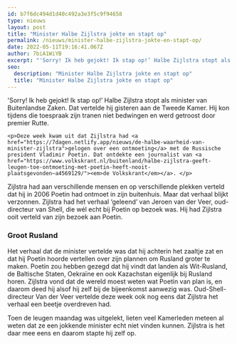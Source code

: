 ```yaml
---
id: b7f6dc494d1d40c492a3e3f5c9f94658
type: nieuws
layout: post
title: "Minister Halbe Zijlstra jokte en stapt op"
permalink: /nieuws/minister-halbe-zijlstra-jokte-en-stapt-op/
date: 2022-05-11T19:16:41.067Z
author: 7biA1WiYB
excerpt: "'Sorry! Ik heb gejokt! Ik stap op!’ Halbe Zijlstra stopt als minister van Buitenlandse Zaken. Dat vertelde hij gisteren aan de Tweede Kamer. Hij kon tijdens die toespraak zijn tranen niet bedwingen en werd getroost door premier Rutte.  "
seo:
  description: "Minister Halbe Zijlstra jokte en stapt op"
  title: "Minister Halbe Zijlstra jokte en stapt op"
---
```

'Sorry! Ik heb gejokt! Ik stap op!’ Halbe Zijlstra stopt als minister van Buitenlandse Zaken. Dat vertelde hij gisteren aan de Tweede Kamer. Hij kon tijdens die toespraak zijn tranen niet bedwingen en werd getroost door premier Rutte.  

    <p>Deze week kwam uit dat Zijlstra had <a href="https://7dagen.netlify.app/nieuws/de-halbe-waarheid-van-minister-zijlstra">gelogen over een ontmoeting</a> met de Russische president Vladimir Poetin. Dat ontdekte een journalist van <a href="https://www.volkskrant.nl/buitenland/halbe-zijlstra-geeft-leugen-toe-ontmoeting-met-poetin-heeft-nooit-plaatsgevonden~a4569129/"><em>de Volkskrant</em></a>. </p>
<p>Zijlstra had aan verschillende mensen en op verschillende plekken verteld dat hij in 2006 Poetin had ontmoet in zijn buitenhuis. Maar dat verhaal blijkt verzonnen. Zijlstra had het verhaal ‘geleend’ van Jeroen van der Veer, oud-directeur van Shell, die wél echt bij Poetin op bezoek was. Hij had Zijlstra ooit verteld van zijn bezoek aan Poetin.</p>
<h3>Groot Rusland</h3>
<p>Het verhaal dat de minister vertelde was dat hij achterin het zaaltje zat en dat hij Poetin hoorde vertellen over zijn plannen om Rusland groter te maken. Poetin zou hebben gezegd dat hij vindt dat landen als Wit-Rusland, de Baltische Staten, Oekraïne en ook Kazachstan eigenlijk bij Rusland horen. Zijlstra vond dat de wereld moest weten wat Poetin van plan is, en daarom deed hij alsof hij zelf bij de bijeenkomst aanwezig was. Oud-Shell-directeur Van der Veer vertelde deze week ook nog eens dat Zijlstra het verhaal een beetje overdreven had. </p>
<p>Toen de leugen maandag was uitgelekt, lieten veel Kamerleden meteen al weten dat ze een jokkende minister echt niet vinden kunnen. Zijlstra is het daar mee eens en daarom stapte hij zelf op.</p>  
